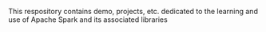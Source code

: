This respository contains demo, projects, etc. dedicated to the learning and use of Apache Spark and its associated libraries
